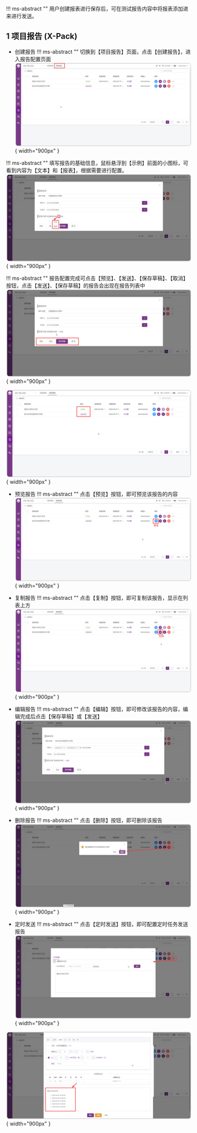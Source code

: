 !!! ms-abstract ""
    用户创建报表进行保存后，可在测试报告内容中将报表添加进来进行发送。

## 1 项目报告 (X-Pack)
- 创建报告
!!! ms-abstract ""
    切换到【项目报告】页面，点击【创建报告】，进入报告配置页面
![!创建报告](../../img/report_statistics/创建报告_1.png){ width="900px" }

!!! ms-abstract ""
    填写报告的基础信息，鼠标悬浮到【示例】前面的小图标，可看到内容为【文本】和【报表】，根据需要进行配置。
![!创建报告](../../img/report_statistics/创建报告_2.png){ width="900px" }

!!! ms-abstract ""
    报告配置完成可点击【预览】、【发送】、【保存草稿】、【取消】按钮，点击【发送】、【保存草稿】的报告会出现在报告列表中
![!创建报告](../../img/report_statistics/创建报告_3.png){ width="900px" }

![!创建报告](../../img/report_statistics/创建报告_4.png){ width="900px" }

- 预览报告
!!! ms-abstract ""
    点击【预览】按钮，即可预览该报告的内容
![!预览报告](../../img/report_statistics/预览.png){ width="900px" }

- 复制报告
!!! ms-abstract ""
    点击【复制】按钮，即可复制该报告，显示在列表上方
![!复制报告](../../img/report_statistics/复制.png){ width="900px" }

- 编辑报告
!!! ms-abstract ""
    点击【编辑】按钮，即可修改该报告的内容，编辑完成后点击【保存草稿】或【发送】
![!编辑报告](../../img/report_statistics/编辑报告.png){ width="900px" }

- 删除报告
!!! ms-abstract ""
    点击【删除】按钮，即可删除该报告
![!删除报告](../../img/report_statistics/测试报告_删除.png){ width="900px" }

- 定时发送
!!! ms-abstract ""
    点击【定时发送】按钮，即可配置定时任务发送报告
![!定时发送报告](../../img/report_statistics/定时任务.png){ width="900px" }

![!定时发送报告](../../img/report_statistics/定时任务配置.png){ width="900px" }